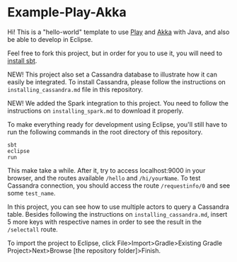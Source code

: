 # Example-Play-Akka

Hi! This is a "hello-world" template to use [Play](https://www.playframework.com) and [Akka](https://akka.io/docs/) with Java, and also be able to develop in Eclipse.

Feel free to fork this project, but in order for you to use it, you will need to [install sbt](https://www.scala-sbt.org/download.html).

NEW! This project also set a Cassandra database to illustrate how it can easily be integrated. To install Cassandra, please follow the instructions on `installing_cassandra.md` file in this repository.

NEW! We added the Spark integration to this project. You need to follow the instructions on `installing_spark.md` to download it properly.

To make everything ready for development using Eclipse, you'll still have to run the following commands in the root directory of this repository.

    sbt
    eclipse
    run

This make take a while. After it, try to access localhost:9000 in your browser, and the routes available `/hello` and `/hi/yourName`. To test Cassandra connection, you should access the route `/requestinfo/0` and see some `test_name`. 

In this project, you can see how to use multiple actors to query a Cassandra table. Besides following the instructions on `installing_cassandra.md`, insert 5 more keys with respective names in order to see the result in the `/selectall` route.

To import the project to Eclipse, click File>Import>Gradle>Existing Gradle Project>Next>Browse [the repository folder]>Finish.
